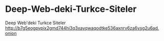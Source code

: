 # Deep-Web-deki-Turkce-Siteler
Deep Web'deki Turkce Siteler
http://b7g5eogpvpix2gmd744hi3q3xayqwaqodtke536axnrv6za6vsg2u6ad.onion
